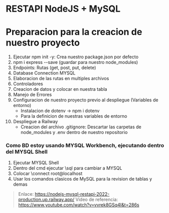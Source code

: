 # RESTAPI NodeJS + MySQL

# Preparacion para la creacion de nuestro proyecto
1. Ejecutar npm init -y: Crea nuestro package.json por defecto
2. npm i express --save (guardar para nuestro node_modules)
3. Endpoints: Rutas (get, post, put, delete)
4. Database Connection MYSQL
5. Elaboracion de las rutas en multiples archivos
6. Controladores
7. Creacion de datos y colocar en nuestra tabla
8. Manejo de Errores
9. Configuracion de nuestro proyecto previo al despliegue (Variables de entorno)
    * Instalacion de dotenv -> npm i dotenv
    * Para la definicion de nuestras variables de entorno       
10. Despliegue a Railway 
    * Creacion del archivo .gitignore: Descartar las carpetas de node_modules y .env dentro de nuestro repositorio
    
###  Como BD estoy usando MYSQL Workbench, ejecutando dentro del MYSQL Shell
1. Ejecutar MYSQL Shell 
2. Dentro del cmd ejecutar \sql para cambiar a MYSQL
3. Colocar \connect root@localhost
4. Usar los comandos clasicos de MySQL para la revision de tablas y demas


> Enlace: https://nodejs-mysql-restapi-2022-production.up.railway.app/
> Video de referencia: https://www.youtube.com/watch?v=vvrek8GSq4I&t=286s


